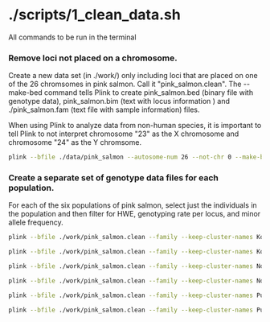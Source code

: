 # ./scripts/1_clean_data.sh 
All commands to be run in the terminal



### Remove loci not placed on a chromosome.  
Create a new data set (in ./work/) only including loci that are placed on one of the 26 chromsomes in pink salmon. Call it "pink_salmon.clean".  The --make-bed command tells Plink to create pink_salmon.bed (binary file with genotype data), pink_salmon.bim (text with locus information ) and ./pink_salmon.fam (text file with sample information) files.

When using Plink to analyze data from non-human species, it is important to tell Plink to not interpret chromosome "23" as the X chromosome and chromosome "24" as the Y chromsome. 


```bash
plink --bfile ./data/pink_salmon --autosome-num 26 --not-chr 0 --make-bed --out ./work/pink_salmon.clean
```

### Create a separate set of genotype data files for each population.
For each of the six populations of pink salmon, select just the individuals in the population and then filter for HWE, genotyping rate per locus, and minor allele frequency.

```bash
plink --bfile ./work/pink_salmon.clean --family --keep-cluster-names Koppen_ODD --hwe .001 --geno 0.02 --maf 0.05 --make-bed --out ./work/Koppen_ODD

plink --bfile ./work/pink_salmon.clean --family --keep-cluster-names Koppen_EVEN --hwe .001 --geno 0.02 --maf 0.05 --make-bed --out ./work/Koppen_EVEN

plink --bfile ./work/pink_salmon.clean --family --keep-cluster-names Nome_ODD --hwe .001 --geno 0.02 --maf 0.05 --make-bed --out ./work/Nome_ODD

plink --bfile ./work/pink_salmon.clean --family --keep-cluster-names Nome_EVEN --hwe .001 --geno 0.02 --maf 0.05 --make-bed --out ./work/Nome_EVEN

plink --bfile ./work/pink_salmon.clean --family --keep-cluster-names Puget_ODD --hwe .001 --geno 0.02 --maf 0.05 --make-bed --out ./work/Puget_ODD

plink --bfile ./work/pink_salmon.clean --family --keep-cluster-names Puget_EVEN --hwe .001 --geno 0.02 --maf 0.05 --make-bed --out ./work/Puget_EVEN
```

